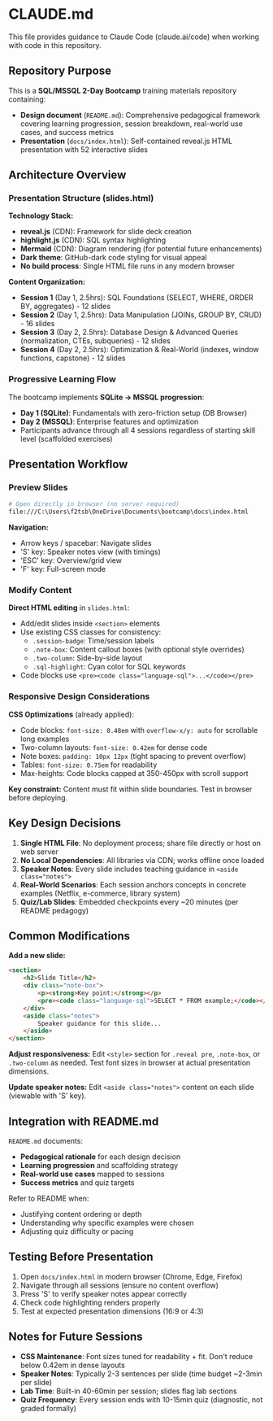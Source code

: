 # CLAUDE.md

This file provides guidance to Claude Code (claude.ai/code) when working with code in this repository.

## Repository Purpose

This is a **SQL/MSSQL 2-Day Bootcamp** training materials repository containing:
- **Design document** (`README.md`): Comprehensive pedagogical framework covering learning progression, session breakdown, real-world use cases, and success metrics
- **Presentation** (`docs/index.html`): Self-contained reveal.js HTML presentation with 52 interactive slides

## Architecture Overview

### Presentation Structure (slides.html)

**Technology Stack:**
- **reveal.js** (CDN): Framework for slide deck creation
- **highlight.js** (CDN): SQL syntax highlighting
- **Mermaid** (CDN): Diagram rendering (for potential future enhancements)
- **Dark theme**: GitHub-dark code styling for visual appeal
- **No build process**: Single HTML file runs in any modern browser

**Content Organization:**
- **Session 1** (Day 1, 2.5hrs): SQL Foundations (SELECT, WHERE, ORDER BY, aggregates) - 12 slides
- **Session 2** (Day 1, 2.5hrs): Data Manipulation (JOINs, GROUP BY, CRUD) - 16 slides
- **Session 3** (Day 2, 2.5hrs): Database Design & Advanced Queries (normalization, CTEs, subqueries) - 12 slides
- **Session 4** (Day 2, 2.5hrs): Optimization & Real-World (indexes, window functions, capstone) - 12 slides

### Progressive Learning Flow

The bootcamp implements **SQLite → MSSQL progression**:
- **Day 1 (SQLite)**: Fundamentals with zero-friction setup (DB Browser)
- **Day 2 (MSSQL)**: Enterprise features and optimization
- Participants advance through all 4 sessions regardless of starting skill level (scaffolded exercises)

## Presentation Workflow

### Preview Slides
```bash
# Open directly in browser (no server required)
file:///C:\Users\f2tsb\OneDrive\Documents\bootcamp\docs\index.html
```

**Navigation:**
- Arrow keys / spacebar: Navigate slides
- 'S' key: Speaker notes view (with timings)
- 'ESC' key: Overview/grid view
- 'F' key: Full-screen mode

### Modify Content

**Direct HTML editing** in `slides.html`:
- Add/edit slides inside `<section>` elements
- Use existing CSS classes for consistency:
  - `.session-badge`: Time/session labels
  - `.note-box`: Content callout boxes (with optional style overrides)
  - `.two-column`: Side-by-side layout
  - `.sql-highlight`: Cyan color for SQL keywords
- Code blocks use `<pre><code class="language-sql">...</code></pre>`

### Responsive Design Considerations

**CSS Optimizations** (already applied):
- Code blocks: `font-size: 0.48em` with `overflow-x/y: auto` for scrollable long examples
- Two-column layouts: `font-size: 0.42em` for dense code
- Note boxes: `padding: 10px 12px` (tight spacing to prevent overflow)
- Tables: `font-size: 0.75em` for readability
- Max-heights: Code blocks capped at 350-450px with scroll support

**Key constraint:** Content must fit within slide boundaries. Test in browser before deploying.

## Key Design Decisions

1. **Single HTML File**: No deployment process; share file directly or host on web server
2. **No Local Dependencies**: All libraries via CDN; works offline once loaded
3. **Speaker Notes**: Every slide includes teaching guidance in `<aside class="notes">`
4. **Real-World Scenarios**: Each session anchors concepts in concrete examples (Netflix, e-commerce, library system)
5. **Quiz/Lab Slides**: Embedded checkpoints every ~20 minutes (per README pedagogy)

## Common Modifications

**Add a new slide:**
```html
<section>
    <h2>Slide Title</h2>
    <div class="note-box">
        <p><strong>Key point:</strong></p>
        <pre><code class="language-sql">SELECT * FROM example;</code></pre>
    </div>
    <aside class="notes">
        Speaker guidance for this slide...
    </aside>
</section>
```

**Adjust responsiveness:**
Edit `<style>` section for `.reveal pre`, `.note-box`, or `.two-column` as needed. Test font sizes in browser at actual presentation dimensions.

**Update speaker notes:**
Edit `<aside class="notes">` content on each slide (viewable with 'S' key).

## Integration with README.md

`README.md` documents:
- **Pedagogical rationale** for each design decision
- **Learning progression** and scaffolding strategy
- **Real-world use cases** mapped to sessions
- **Success metrics** and quiz targets

Refer to README when:
- Justifying content ordering or depth
- Understanding why specific examples were chosen
- Adjusting quiz difficulty or pacing

## Testing Before Presentation

1. Open `docs/index.html` in modern browser (Chrome, Edge, Firefox)
2. Navigate through all sessions (ensure no content overflow)
3. Press 'S' to verify speaker notes appear correctly
4. Check code highlighting renders properly
5. Test at expected presentation dimensions (16:9 or 4:3)

## Notes for Future Sessions

- **CSS Maintenance**: Font sizes tuned for readability + fit. Don't reduce below 0.42em in dense layouts
- **Speaker Notes**: Typically 2-3 sentences per slide (time budget ~2-3min per slide)
- **Lab Time**: Built-in 40-60min per session; slides flag lab sections
- **Quiz Frequency**: Every session ends with 10-15min quiz (diagnostic, not graded formally)
